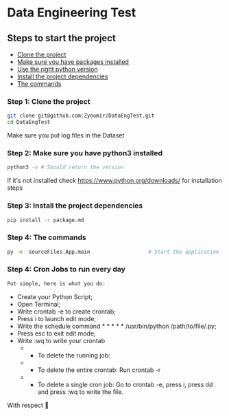 # Data Engineering Test

## Steps to start the project

- [Clone the project](#step1)
- [Make sure you have packages installed](#step2)
- [Use the right python version](#step3)
- [Install the project dependencies](#step4)
- [The commands](#step5)

### <a name="step1"></a> Step 1: Clone the project
```bash
git clone git@github.com:Zyoumir/DataEngTest.git
cd DataEngTest
```
Make sure you put log files in the Dataset

### <a name="step2"></a> Step 2: Make sure you have python3 installed
```bash
python3 -v # Should return the version 
```
If it's not installed check https://www.python.org/downloads/ for installation steps

### <a name="step3"></a> Step 3: Install the project dependencies
```bash
pip install -r package.md
```
### <a name="step4"></a> Step 4: The commands
```bash
py -m  sourceFiles.App.main                   # Start the application
```
### <a name="step5"></a> Step 4: Cron Jobs to run every day
```bash
Put simple, here is what you do:
```

- Create your Python Script;
- Open Terminal;
- Write crontab -e to create crontab;
- Press i to launch edit mode;
- Write the schedule command * * * * * /usr/bin/python /path/to/file/<FILENAME>.py;
- Press esc to exit edit mode;
- Write :wq to write your crontab
    - - To delete the running job:
    - - To delete the entire crontab: Run crontab -r
    - - To delete a single cron job: Go to crontab -e, press i, press dd and press :wq to write the file.



With respect :handshake:
